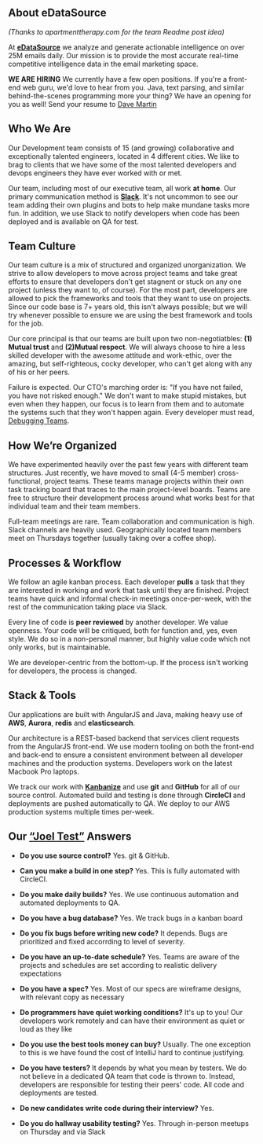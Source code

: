 ## About eDataSource
_(Thanks to apartmenttherapy.com for the team Readme post idea)_

At [**eDataSource**](http://www.edatasource.com) we analyze and generate actionable intelligence on over 25M emails daily. Our mission is to provide the most accurate real-time competitive intelligence data in the email marketing space.

**WE ARE HIRING** We currently have a few open positions. If you're a front-end web guru, we'd love to hear from you. Java, text parsing, and similar behind-the-scenes programming more your thing? We have an opening for you as well!  Send your resume to [Dave Martin](mailto:davidm[at]edatasource.com)

## Who We Are

Our Development team consists of 15 (and growing) collaborative and exceptionally talented engineers, located in 4 different cities.  We like to brag to clients that we have some of the most talented developers and devops engineers they have ever worked with or met.

Our team, including most of our executive team, all work **at home**.  Our primary communication method is [**Slack**](http://www.slack.com). It's not uncommon to see our team adding their own plugins and bots to help make mundane tasks more fun. In addition, we use Slack to notify developers when code has been deployed and is available on QA for test.

## Team Culture
Our team culture is a mix of structured and organized unorganization.  We strive to allow developers to move across project teams and take great efforts to ensure that developers don't get stagnent or stuck on any one project (unless they want to, of course). For the most part, developers are allowed to pick the frameworks and tools that they want to use on projects. Since our code base is 7+ years old, this isn't always possible; but we will try whenever possible to ensure we are using the best framework and tools for the job.

Our core principal is that our teams are built upon two non-negotiatbles: **(1) Mutual trust** and **(2)Mutual respect**. We will always choose to hire a less skilled developer with the awesome attitude and work-ethic, over the amazing, but self-righteous, cocky developer, who can't get along with any of his or her peers.

Failure is expected. Our CTO's marching order is:  "If you have not failed, you have not risked enough."  We don't want to make stupid mistakes, but even when they happen, our focus is to learn from them and to automate the systems such that they won't happen again.  Every developer must read, [Debugging Teams](https://www.amazon.com/Debugging-Teams-Productivity-through-Collaboration/dp/1491932058).

## How We’re Organized

We have experimented heavily over the past few years with different team structures.  Just recently, we have moved to small (4-5 member) cross-functional, project teams.  These teams manage projects within their own task tracking board that traces to the main project-level boards. Teams are free to structure their development process around what works best for that individual team and their team members.

Full-team meetings are rare.
Team collaboration and communication is high.
Slack channels are heavily used.
Geographically located team members meet on Thursdays together (usually taking over a coffee shop).

## Processes & Workflow

We follow an agile kanban process.  Each developer **pulls** a task that they are interested in working and work that task until they are finished. Project teams have quick and informal check-in meetings once-per-week, with the rest of the communication taking place via Slack.

Every line of code is **peer reviewed** by another developer. We value openness. Your code will be critiqued, both for function and, yes, even style. We do so in a non-personal manner, but highly value code which not only works, but is maintainable.

We are developer-centric from the bottom-up. If the process isn't working for developers, the process is changed.

## Stack & Tools
Our applications are built with AngularJS and Java, making heavy use of **AWS**, **Aurora**, **redis** and **elasticsearch**.

Our architecture is a REST-based backend that services client requests from the AngularJS front-end.  We use modern tooling on both the front-end and back-end to ensure a consistent environment between all developer machines and the production systems.  Developers work on the latest Macbook Pro laptops.

We track our work with [**Kanbanize**](https://kanbanize.com/) and use **git** and **GitHub** for all of our source control. Automated build and testing is done through **CircleCI** and deployments are pushed automatically to QA.  We deploy to our AWS production systems multiple times per-week.

## Our [“Joel Test”](http://www.joelonsoftware.com/articles/fog0000000043.html) Answers

* **Do you use source control?**
  Yes. git & GitHub.

* **Can you make a build in one step?**
  Yes. This is fully automated with CircleCI.

* **Do you make daily builds?**
  Yes. We use continuous automation and automated deployments to QA.

* **Do you have a bug database?**
  Yes. We track bugs in a kanban board

* **Do you fix bugs before writing new code?**
  It depends.  Bugs are prioritized and fixed accorrding to level of severity.

* **Do you have an up-to-date schedule?**
  Yes. Teams are aware of the projects and schedules are set according to realistic delivery expectations

* **Do you have a spec?**
  Yes. Most of our specs are wireframe designs, with relevant copy as necessary

* **Do programmers have quiet working conditions?**
  It's up to you! Our developers work remotely and can have their environment as quiet or loud as they like

* **Do you use the best tools money can buy?**
  Usually.  The one exception to this is we have found the cost of IntelliJ hard to continue justifying.

* **Do you have testers?**
  It depends by what you mean by testers.  We do not believe in a dedicated QA team that code is thrown to.  Instead, developers are responsible for testing their peers' code.  All code and deployments are tested.

* **Do new candidates write code during their interview?**
  Yes.

* **Do you do hallway usability testing?**
  Yes. Through in-person meetups on Thursday and via Slack
